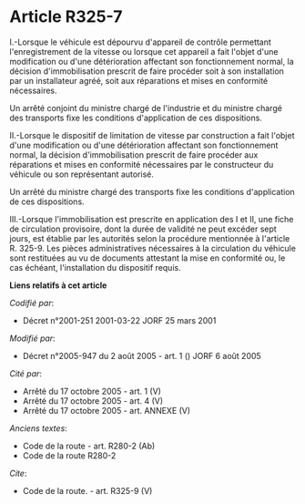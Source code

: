 # Article R325-7

I.-Lorsque le véhicule est dépourvu d'appareil de contrôle permettant l'enregistrement de la vitesse ou lorsque cet appareil
a fait l'objet d'une modification ou d'une détérioration affectant son fonctionnement normal, la décision d'immobilisation
prescrit de faire procéder soit à son installation par un installateur agréé, soit aux réparations et mises en conformité
nécessaires. 

Un arrêté conjoint du ministre chargé de l'industrie et du ministre chargé des transports fixe les conditions d'application
de ces dispositions. 

II.-Lorsque le dispositif de limitation de vitesse par construction a fait l'objet d'une modification ou d'une détérioration
affectant son fonctionnement normal, la décision d'immobilisation prescrit de faire procéder aux réparations et mises en
conformité nécessaires par le constructeur du véhicule ou son représentant autorisé. 

Un arrêté du ministre chargé des transports fixe les conditions d'application de ces dispositions. 

III.-Lorsque l'immobilisation est prescrite en application des I et II, une fiche de circulation provisoire, dont la durée de
validité ne peut excéder sept jours, est établie par les autorités selon la procédure mentionnée à l'article R. 325-9. Les
pièces administratives nécessaires à la circulation du véhicule sont restituées au vu de documents attestant la mise en
conformité ou, le cas échéant, l'installation du dispositif requis.

**Liens relatifs à cet article**

_Codifié par_:

  - Décret n°2001-251 2001-03-22 JORF 25 mars 2001

_Modifié par_:

  - Décret n°2005-947 du 2 août 2005 - art. 1 () JORF 6 août 2005

_Cité par_:

  - Arrêté du 17 octobre 2005 - art. 1 (V)
  - Arrêté du 17 octobre 2005 - art. 4 (V)
  - Arrêté du 17 octobre 2005 - art. ANNEXE (V)

_Anciens textes_:

  - Code de la route - art. R280-2 (Ab)
  - Code de la route R280-2

_Cite_:

  - Code de la route. - art. R325-9 (V)
